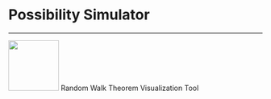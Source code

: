 # Possibility Simulator
-----------------
<img src="https://github.com/YuHyun7/Possibility_Simulator/blob/master/possibility.PNG" width="100" height="100"/>
Random Walk Theorem Visualization Tool
